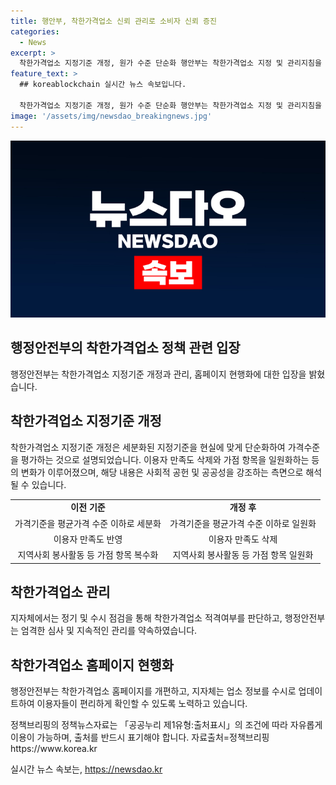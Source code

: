 ```yaml
---
title: 행안부, 착한가격업소 신뢰 관리로 소비자 신뢰 증진
categories:
  - News
excerpt: >
  착한가격업소 지정기준 개정, 원가 수준 단순화 행안부는 착한가격업소 지정 및 관리지침을 개정하여 선정 기준을 단순화했다고 설명했다. 평균가격에 상관 없이 동일한 점수 부여, 가격정보 수정 권한 부여 등으로 소비자 편의성을 강조했다. 또한, 홈페이지 개편 및 지자체와의 협력으로 소비자들에게 쉬운 업소 확인이 가능하도록 지원할 예정이라고 밝혔다.
feature_text: >
  ## koreablockchain 실시간 뉴스 속보입니다.

  착한가격업소 지정기준 개정, 원가 수준 단순화 행안부는 착한가격업소 지정 및 관리지침을 개정하여 선정 기준을 단순화했다고 설명했다. 평균가격에 상관 없이 동일한 점수 부여, 가격정보 수정 권한 부여 등으로 소비자 편의성을 강조했다. 또한, 홈페이지 개편 및 지자체와의 협력으로 소비자들에게 쉬운 업소 확인이 가능하도록 지원할 예정이라고 밝혔다.
image: '/assets/img/newsdao_breakingnews.jpg'
---
```


<p><img src="/assets/img/newsdao_breakingnews.jpg" alt="koreablockchain 속보" /></p>

<h2 data-ke-size="size26">행정안전부의 착한가격업소 정책 관련 입장</h2>

<p data-ke-size="size16">행정안전부는 착한가격업소 지정기준 개정과 관리, 홈페이지 현행화에 대한 입장을 밝혔습니다.</p>

<h2 data-ke-size="size24">착한가격업소 지정기준 개정</h2>

<p data-ke-size="size16">착한가격업소 지정기준 개정은 세분화된 지정기준을 현실에 맞게 단순화하여 가격수준을 평가하는 것으로 설명되었습니다. 이용자 만족도 삭제와 가점 항목을 일원화하는 등의 변화가 이루어졌으며, 해당 내용은 사회적 공헌 및 공공성을 강조하는 측면으로 해석될 수 있습니다.</p>

<table>
    <tr>
        <td style="text-align: center; height: 17px;"><b>이전 기준</b></td>
        <td style="text-align: center; height: 17px;"><b>개정 후</b></td>
    </tr>
    <tr>
        <td style="text-align: center; height: 17px;">가격기준을 평균가격 수준 이하로 세분화</td>
        <td style="text-align: center; height: 17px;">가격기준을 평균가격 수준 이하로 일원화</td>
    </tr>
    <tr>
        <td style="text-align: center; height: 17px;">이용자 만족도 반영</td>
        <td style="text-align: center; height: 17px;">이용자 만족도 삭제</td>
    </tr>
    <tr>
        <td style="text-align: center; height: 17px;">지역사회 봉사활동 등 가점 항목 복수화</td>
        <td style="text-align: center; height: 17px;">지역사회 봉사활동 등 가점 항목 일원화</td>
    </tr>
</table>

<h2 data-ke-size="size24">착한가격업소 관리</h2>

<p data-ke-size="size16">지자체에서는 정기 및 수시 점검을 통해 착한가격업소 적격여부를 판단하고, 행정안전부는 엄격한 심사 및 지속적인 관리를 약속하였습니다.</p>

<h2 data-ke-size="size24">착한가격업소 홈페이지 현행화</h2>

<p data-ke-size="size16">행정안전부는 착한가격업소 홈페이지를 개편하고, 지자체는 업소 정보를 수시로 업데이트하여 이용자들이 편리하게 확인할 수 있도록 노력하고 있습니다.</p>

<p data-ke-size="size16">정책브리핑의 정책뉴스자료는 「공공누리 제1유형:출처표시」의 조건에 따라 자유롭게 이용이 가능하며, 출처를 반드시 표기해야 합니다. 자료출처=정책브리핑 https://www.korea.kr</p>
실시간 뉴스 속보는, <a href="https://newsdao.kr" rel="dofollow">https://newsdao.kr</a>


